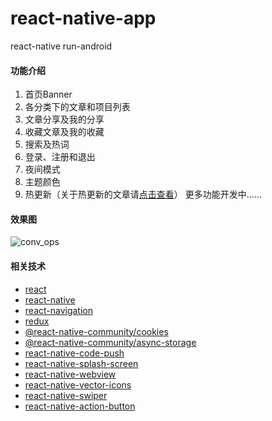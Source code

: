 # react-native-app
react-native run-android
#### 功能介绍
1. 首页Banner
2. 各分类下的文章和项目列表
3. 文章分享及我的分享
4. 收藏文章及我的收藏
5. 搜索及热词
6. 登录、注册和退出
7. 夜间模式
8. 主题颜色
9. 热更新（关于热更新的文章请[点击查看](https://blog.csdn.net/weixin_42613755/article/details/104962506)）
更多功能开发中......
####  效果图
![conv_ops](./review.gif)
####  相关技术
- [react](https://react.docschina.org/)
- [react-native](https://reactnative.cn/)  
- [react-navigation](https://reactnavigation.org/)
- [redux](https://www.redux.org.cn/)
- [@react-native-community/cookies](https://www.npmjs.com/package/@react-native-community/cookies)
- [@react-native-community/async-storage](https://www.npmjs.com/package/@react-native-community/async-storage)
- [react-native-code-push](https://www.npmjs.com/package/react-native-code-push)
- [react-native-splash-screen](https://www.npmjs.com/package/react-native-splash-screen)
- [react-native-webview](https://www.npmjs.com/package/react-native-webview)
- [react-native-vector-icons](https://www.npmjs.com/package/react-native-vector-icons)
- [react-native-swiper](https://www.npmjs.com/package/react-native-swiper)
- [react-native-action-button](https://www.npmjs.com/package/react-native-action-button)
